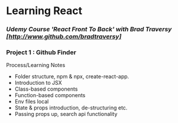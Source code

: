 # **Learning React**

### *Udemy Course 'React Front To Back' with Brad Traversy [http://www.github.com/bradtraversy]*

### Project 1 : Github Finder
Process/Learning Notes
  * Folder structure, npm & npx, create-react-app.
  * Introduction to JSX
  * Class-based components 
  * Function-based components
  * Env files local
  * State & props introduction, de-structuring etc. 
  * Passing props up, search api functionality

  
